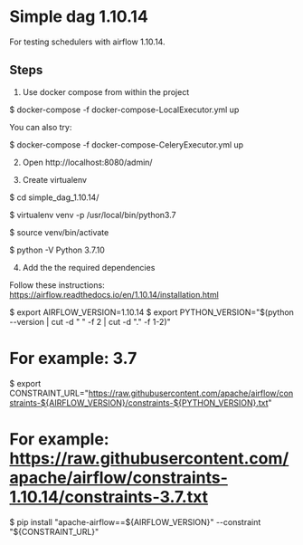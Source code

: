 # Simple dag 1.10.14

For testing schedulers with airflow 1.10.14.

## Steps

1. Use docker compose from within the project

$ docker-compose -f docker-compose-LocalExecutor.yml up

You can also try:

$ docker-compose -f docker-compose-CeleryExecutor.yml up

2. Open http://localhost:8080/admin/

3. Create virtualenv

$ cd simple_dag_1.10.14/

$ virtualenv venv -p /usr/local/bin/python3.7

$ source venv/bin/activate

$ python -V
Python 3.7.10

4. Add the the required dependencies

Follow these instructions: https://airflow.readthedocs.io/en/1.10.14/installation.html

$ export AIRFLOW_VERSION=1.10.14
$ export PYTHON_VERSION="$(python --version | cut -d " " -f 2 | cut -d "." -f 1-2)"
# For example: 3.7
$ export CONSTRAINT_URL="https://raw.githubusercontent.com/apache/airflow/constraints-${AIRFLOW_VERSION}/constraints-${PYTHON_VERSION}.txt"
# For example: https://raw.githubusercontent.com/apache/airflow/constraints-1.10.14/constraints-3.7.txt
$ pip install "apache-airflow==${AIRFLOW_VERSION}" --constraint "${CONSTRAINT_URL}"


